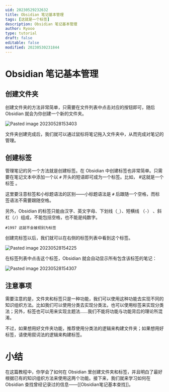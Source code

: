 ```yaml
---
uid: 20230529232632
title: Obsidian 笔记基本管理
tags: [这就是一个标签]
description: Obsidian 笔记基本管理
author: Ryooo
type: tutorial
draft: false
editable: false
modified: 20230530231844
---
```


# Obsidian 笔记基本管理

## 创建文件夹

创建文件夹的方法非常简单，只需要在文件列表中点击对应的按钮即可，随后 Obsidian 就会为你创建一个新的文件夹。

![Pasted image 20230528153403](https://cdn.pkmer.cn/images/Pasted%20image%2020230528153403.png!pkmer)

文件夹创建完成后，我们就可以通过鼠标将笔记拖入文件夹中，从而完成对笔记的管理。

## 创建标签

管理笔记的另一个方法就是创建标签。在 Obsidian 中创建标签也非常简单。只需要在笔记文本中添加一个以 `#` 开头的短语即可成为一个标签。比如， #这就是一个标签 。

这里要注意标签和小标题语法的区别——小标题语法是 `#` 后跟随一个空格，而标签语法不需要跟随空格。

另外，Obsidian 的标签只能由汉字、英文字母、下划线（`_`）、短横线 （`-`） 、斜杠（`/`）组成，不能包括空格，也不能是纯数字。

```
#1997 这就不会被视别为标签
```

创建完标签以后，我们就可以在右侧的标签列表中看到这个标签。

![Pasted image 20230528154225](https://cdn.pkmer.cn/images/Pasted%20image%2020230528154225.png!pkmer)

在标签列表中点击这个标签，Obsidian 就会自动显示所有包含该标签的笔记：

![Pasted image 20230528154307](https://cdn.pkmer.cn/images/Pasted%20image%2020230528154307.png!pkmer)

## 注意事项

需要注意的是，文件夹和标签只是一种功能，我们可以使用这种功能去实现不同的知识组织方法。比如我们可以使用分类去实现分类法，也可以使用标签来实现分类法；另外，标签也可以用来实现主题法……我们不能将功能与功能背后的理论所混淆。

不过，如果想用好文件夹功能，推荐使用分类法的逻辑来构建文件夹；如果想用好标签，请使用叙词法的逻辑来构建标签。

# 小结

在这篇教程中，你学会了如何在 Obsidian 里创建文件夹和标签，并且明白了最好根据已有的知识组织方法来使用这两个功能。接下来，我们就来学习如何在 Obsidian 查找曾经记录过的信息——[[Obsidian笔记基本查找]]。
